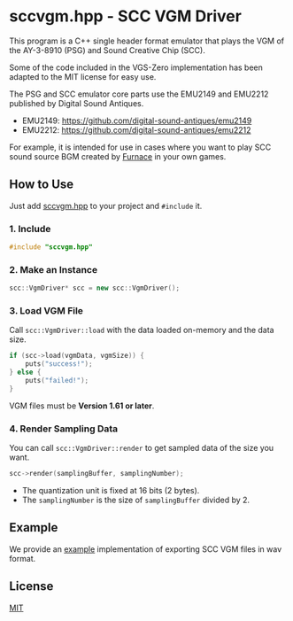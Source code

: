 # sccvgm.hpp - SCC VGM Driver

This program is a C++ single header format emulator that plays the VGM of the AY-3-8910 (PSG) and Sound Creative Chip (SCC).

Some of the code included in the VGS-Zero implementation has been adapted to the MIT license for easy use.

The PSG and SCC emulator core parts use the EMU2149 and EMU2212 published by Digital Sound Antiques.

- EMU2149: https://github.com/digital-sound-antiques/emu2149
- EMU2212: https://github.com/digital-sound-antiques/emu2212

For example, it is intended for use in cases where you want to play SCC sound source BGM created by [Furnace](https://tildearrow.org/furnace/) in your own games.

## How to Use

Just add [sccvgm.hpp](sccvgm.hpp) to your project and `#include` it.

### 1. Include

```c++
#include "sccvgm.hpp"
```

### 2. Make an Instance

```c++
scc::VgmDriver* scc = new scc::VgmDriver();
```

### 3. Load VGM File

Call `scc::VgmDriver::load` with the data loaded on-memory and the data size.

```c++
if (scc->load(vgmData, vgmSize)) {
    puts("success!");
} else {
    puts("failed!");
}
```

VGM files must be __Version 1.61 or later__.

### 4. Render Sampling Data

You can call `scc::VgmDriver::render` to get sampled data of the size you want.

```c++
scc->render(samplingBuffer, samplingNumber);
```

- The quantization unit is fixed at 16 bits (2 bytes).
- The `samplingNumber` is the size of `samplingBuffer` divided by 2.

## Example

We provide an [example](./example/) implementation of exporting SCC VGM files in wav format.

## License

[MIT](LICENSE.txt)

